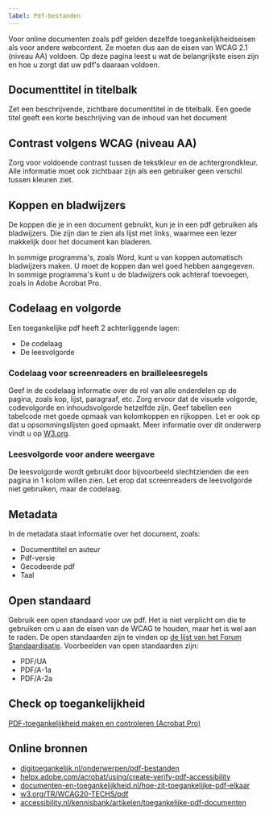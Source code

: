 ```yaml
---
label: Pdf-bestanden
---
```


Voor online documenten zoals pdf gelden dezelfde toegankelijkheidseisen als voor andere webcontent. Ze moeten dus aan de eisen van WCAG 2.1 (niveau AA) voldoen. Op deze pagina leest u wat de belangrijkste eisen zijn en hoe u zorgt dat uw pdf's daaraan voldoen.

## Documenttitel in titelbalk

Zet een beschrijvende, zichtbare documenttitel in de titelbalk. Een goede titel geeft een korte beschrijving van de inhoud van het document

## Contrast volgens WCAG (niveau AA)

Zorg voor voldoende contrast tussen de tekstkleur en de achtergrondkleur. Alle informatie moet ook zichtbaar zijn als een gebruiker geen verschil tussen kleuren ziet.

## Koppen en bladwijzers

De koppen die je in een document gebruikt, kun je in een pdf gebruiken als bladwijzers. Die zijn dan te zien als lijst met links, waarmee een lezer makkelijk door het document kan bladeren.

In sommige programma's, zoals Word, kunt u van koppen automatisch bladwijzers maken. U moet de koppen dan wel goed hebben aangegeven. In sommige programma's kunt u de bladwijzers ook achteraf toevoegen, zoals in Adobe Acrobat Pro.

## Codelaag en volgorde

Een toegankelijke pdf heeft 2 achterliggende lagen:

- De codelaag
- De leesvolgorde

### Codelaag voor screenreaders en brailleleesregels

Geef in de codelaag informatie over de rol van alle onderdelen op de pagina, zoals kop, lijst, paragraaf, etc. Zorg ervoor dat de visuele volgorde, codevolgorde en inhoudsvolgorde hetzelfde zijn. Geef tabellen een tabelcode met goede opmaak van kolomkoppen en rijkoppen. Let er ook op dat u opsommingslijsten goed opmaakt. Meer informatie over dit onderwerp vindt u op [W3.org](https://www.w3.org/TR/WCAG20-TECHS/pdf.html).

### Leesvolgorde voor andere weergave

De leesvolgorde wordt gebruikt door bijvoorbeeld slechtzienden die een pagina in 1 kolom willen zien. Let erop dat screenreaders de leesvolgorde niet gebruiken, maar de codelaag.

## Metadata

In de metadata staat informatie over het document, zoals:

- Documenttitel en auteur
- Pdf-versie
- Gecodeerde pdf
- Taal

## Open standaard

Gebruik een open standaard voor uw pdf. Het is niet verplicht om die te gebruiken om u aan de eisen van de WCAG te houden, maar het is wel aan te raden. De open standaarden zijn te vinden op [de lijst van het Forum Standaardisatie](https://www.forumstandaardisatie.nl/standaard/pdf-nen-iso). Voorbeelden van open standaarden zijn:

- PDF/UA
- PDF/A-1a
- PDF/A-2a

## Check op toegankelijkheid

[PDF-toegankelijkheid maken en controleren (Acrobat Pro)](https://helpx.adobe.com/nl/acrobat/using/create-verify-pdf-accessibility.html#check_accessibility_of_PDFs)

## Online bronnen

- [digitoegankelijk.nl/onderwerpen/pdf-bestanden](https://www.digitoegankelijk.nl/uitleg-van-eisen/pdf-documenten)
- [helpx.adobe.com/acrobat/using/create-verify-pdf-accessibility](https://helpx.adobe.com/acrobat/using/create-verify-pdf-accessibility.html)
- [documenten-en-toegankelijkheid.nl/hoe-zit-toegankelijke-pdf-elkaar](http://documenten-en-toegankelijkheid.nl/hoe-zit-toegankelijke-pdf-elkaar/)
- [w3.org/TR/WCAG20-TECHS/pdf](https://www.w3.org/TR/WCAG20-TECHS/pdf)
- [accessibility.nl/kennisbank/artikelen/toegankelijke-pdf-documenten](https://www.accessibility.nl/kennisbank/artikelen/toegankelijke-pdf-documenten)

